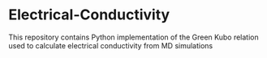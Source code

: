# Electrical-Conductivity
This repository contains Python implementation of the Green Kubo relation used to calculate electrical conductivity from MD simulations
